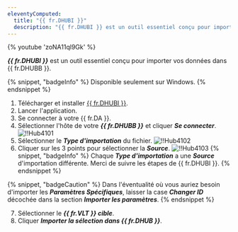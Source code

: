 ```yaml
---
eleventyComputed:
  title: "{{ fr.DHUBI }}"
  description: "{{ fr.DHUBI }} est un outil essentiel conçu pour importer vos données dans {{ fr.DHUBB }}."
---
```

{% youtube 'zoNA11ql9Gk' %}

***{{ fr.DHUBI }}*** est un outil essentiel conçu pour importer vos données dans {{ fr.DHUBB }}.

{% snippet, "badgeInfo" %}
Disponible seulement sur Windows.
{% endsnippet %}

1. Télécharger et installer [{{ fr.DHUBI }}](https://devolutions.net/fr/password-hub-importer).
1. Lancer l'application.
1. Se connecter à votre {{ fr.DA }}.
1. Sélectionner l'hôte de votre ***{{ fr.DHUBB }}*** et cliquer ***Se connecter***.
![!!Hub4101](https://cdnweb.devolutions.net/docs/fr/hub/Hub4101.png)
1. Sélectionner le ***Type d'importation*** du fichier.
![!!Hub4102](https://cdnweb.devolutions.net/docs/fr/hub/Hub4102.png)
1. Cliquer sur les 3 points pour sélectionner la ***Source***.
![!!Hub4103](https://cdnweb.devolutions.net/docs/fr/hub/Hub4103.png)
{% snippet, "badgeInfo" %}
Chaque ***Type d'importation*** a une ***Source*** d'importation différente. Merci de suivre les étapes de {{ fr.DHUBI }}.
{% endsnippet %}

{% snippet, "badgeCaution" %}
Dans l'éventualité où vous auriez besoin d'importer les ***Paramètres Spécifiques***, laisser la case ***Changer ID*** décochée dans la section ***Importer les paramètres***.
{% endsnippet %}

7. Sélectionner le ***{{ fr.VLT }} cible***.
1. Cliquer ***Importer la sélection dans {{ fr.DHUB }}***.
